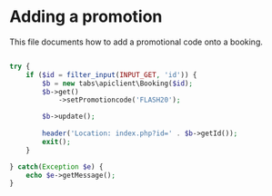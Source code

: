 # Adding a promotion

This file documents how to add a promotional code onto a booking.

```php

try {
    if ($id = filter_input(INPUT_GET, 'id')) {
        $b = new tabs\apiclient\Booking($id);
        $b->get()
            ->setPromotioncode('FLASH20');

        $b->update();
        
        header('Location: index.php?id=' . $b->getId());
        exit();
    }

} catch(Exception $e) {
    echo $e->getMessage();
}
    

```
